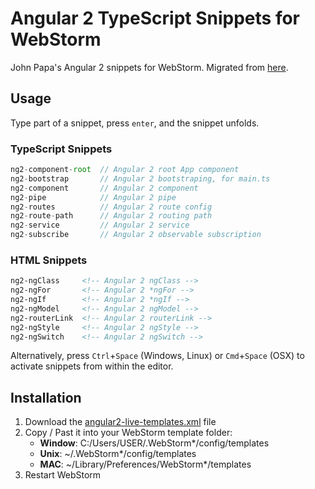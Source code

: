 # Angular 2 TypeScript Snippets for WebStorm

John Papa's Angular 2 snippets for WebStorm.
Migrated from [here](https://github.com/johnpapa/vscode-angular2-snippets).

## Usage

Type part of a snippet, press `enter`, and the snippet unfolds.

### TypeScript Snippets

```typescript
ng2-component-root  // Angular 2 root App component
ng2-bootstrap       // Angular 2 bootstraping, for main.ts
ng2-component       // Angular 2 component
ng2-pipe            // Angular 2 pipe
ng2-routes          // Angular 2 route config
ng2-route-path      // Angular 2 routing path
ng2-service         // Angular 2 service
ng2-subscribe       // Angular 2 observable subscription
```

### HTML Snippets

```html
ng2-ngClass     <!-- Angular 2 ngClass -->
ng2-ngFor       <!-- Angular 2 *ngFor -->
ng2-ngIf        <!-- Angular 2 *ngIf -->
ng2-ngModel     <!-- Angular 2 ngModel -->
ng2-routerLink  <!-- Angular 2 routerLink -->
ng2-ngStyle     <!-- Angular 2 ngStyle -->
ng2-ngSwitch    <!-- Angular 2 ngSwitch -->
```

Alternatively, press `Ctrl`+`Space` (Windows, Linux) or `Cmd`+`Space` (OSX) to activate snippets from within the editor.

## Installation

1. Download the [angular2-live-templates.xml](https://github.com/ValentinGot/webstorm-angular2-snippets/blob/master/angular2-live-templates.xml) file
2. Copy / Past it into your WebStorm template folder:
    * **Window**: C:/Users/USER/.WebStorm*/config/templates
    * **Unix**: ~/.WebStorm*/config/templates
    * **MAC**: ~/Library/Preferences/WebStorm*/templates
3. Restart WebStorm